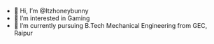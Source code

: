 - 👋 Hi, I’m @Itzhoneybunny
- 👀 I’m interested in Gaming
- 🌱 I’m currently pursuing B.Tech Mechanical Engineering from GEC, Raipur

<!---
Itzhoneybunny/Itzhoneybunny is a ✨ special ✨ repository because its `README.md` (this file) appears on your GitHub profile.
You can click the Preview link to take a look at your changes.
--->
